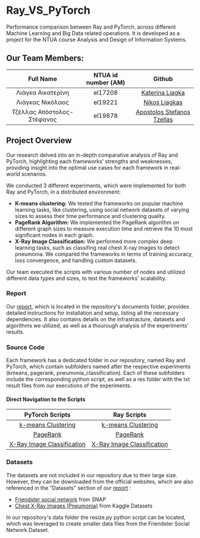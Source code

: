 # Ray_VS_PyTorch
Performance comparison between Ray and PyTorch, across different Machine Learning and Big Data related operations. It is developed as a project for the NTUA course Analysis and Design of Information Systems.

## Our Team Members:
Full Name | NTUA id number (ΑΜ) | Github
| :---: | :---: | :---:
Λιάγκα Αικατερίνη  | el17208 | [Katerina Liagka](https://github.com/LiagkaAikaterini)
Λιάγκας Νικόλαος  | el19221 | [Nikos Liagkas](https://github.com/NikosLiagkas)
Τζέλλας Απόστολος-Στέφανος | el19878 | [Apostolos Stefanos Tzellas](https://github.com/tzellas)

## Project Overview
Our research delved into an in-depth comparative analysis of Ray and PyTorch, highlighting each frameworks’ strengths and weaknesses, providing insight into the optimal use cases for each framework in real-world scenarios.

We conducted 3 different experiments, which were implemented for both Ray and PyTorch, in a distributed environment:
* **K-means clustering:** We tested the frameworks on popular machine learning tasks, like clustering, using social network datasets of varying sizes to assess their time performance and clustering quality.
* **PageRank Algorithm:** We implemented the PageRank algorithm on different graph sizes to measure execution time and retrieve the 10 most significant nodes in each graph.
* **X-Ray Image Classification:** We performed more complex deep learning tasks, such as classifing real chest X-ray images to detect pneumonia. We compared the frameworks in terms of training accuracy, loss convergence, and handling custom datasets.

Our team executed the scripts with various number of nodes and utilized different data types and sizes, to test the frameworks' scalability. 

### Report
Our [report](documents/report.pdf), which is located in the repository's documents folder, provides detailed instructions for installation and setup, listing all the necessary dependencies. It also contains details on the infrastracture, datasets and algorithms we utilized, as well as a thourough analysis of the experiments' results.

### Source Code
Each framework has a dedicated folder in our repository, named Ray and PyTorch, which contain subfolders named after the respective experiments (kmeans, pagerank, pneumonia_classification). Each of these subfolders include the corresponding python script, as well as a res folder with the txt result files from our executions of the experiments.

#### Direct Navigation to the Scripts
| **PyTorch Scripts** | **Ray Scripts**  |
| :---: | :---: |
[k-means Clustering](PyTorch/kmeans/kmeans.py)                 | [k-means Clustering](Ray/kmeans/kmeans.py)                     | 
[PageRank](PyTorch/pagerank/pagerank.py)            | [PageRank](Ray/pagerank/pagerank.py)                | 
[X-Ray Image Classification](PyTorch/pneumonia_classification/pneumonia_classification.py) | [X-Ray Image Classification](Ray/pneumonia_classification/pneumonia_classification.py) |

### Datasets
The datasets are not included in our repository due to their large size. However, they can be downloaded from the official websites, which are also referenced in the "Datasets" section of our [report](documents/report.pdf) :
* [Friendster social network](https://snap.stanford.edu/data/com-Friendster.html) from SNAP
* [Chest X-Ray Images (Pneumonia)](https://www.kaggle.com/datasets/paultimothymooney/chest-xray-pneumonia/data) from Kaggle Datasets
  
In our repository's data folder the resize.py python script can be located, which was leveraged to create smaller data files from the Friendster Social Network Dataset.
